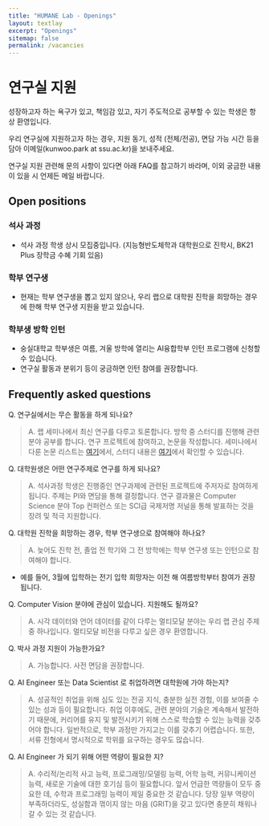 ```yaml
---
title: "HUMANE Lab - Openings"
layout: textlay
excerpt: "Openings"
sitemap: false
permalink: /vacancies
---
```


# 연구실 지원

성장하고자 하는 욕구가 있고, 책임감 있고, 자기 주도적으로 공부할 수 있는 학생은 항상 환영입니다. 

우리 연구실에 지원하고자 하는 경우, 지원 동기, 성적 (전체/전공), 면담 가능 시간 등을 담아 이메일(kunwoo.park at ssu.ac.kr)을 보내주세요.

연구실 지원 관련해 문의 사항이 있다면 아래 FAQ를 참고하기 바라며, 이외 궁금한 내용이 있을 시 언제든 메일 바랍니다.

## Open positions

### 석사 과정

- 석사 과정 학생 상시 모집중입니다. (지능형반도체학과 대학원으로 진학시, BK21 Plus 장학금 수혜 기회 있음)

### 학부 연구생

- 현재는 학부 연구생을 뽑고 있지 않으나, 우리 랩으로 대학원 진학을 희망하는 경우에 한해 학부 연구생 지원을 받고 있습니다.

### 학부생 방학 인턴

- 숭실대학교 학부생은 여름, 겨울 방학에 열리는 AI융합학부 인턴 프로그램에 신청할 수 있습니다.
- 연구실 활동과 분위기 등이 궁금하면 인턴 참여를 권장합니다.

## Frequently asked questions

Q. 연구실에서는 무슨 활동을 하게 되나요?
> A. 랩 세미나에서 최신 연구를 다루고 토론합니다. 방학 중 스터디를 진행해 관련 분야 공부를 합니다. 연구 프로젝트에 참여하고, 논문을 작성합니다.
> 세미나에서 다룬 논문 리스트는 [여기](https://github.com/ssu-humane/Seminar)에서, 스터디 내용은 [여기](https://github.com/ssu-humane/Study)에서 확인할 수 있습니다. 

Q. 대학원생은 어떤 연구주제로 연구를 하게 되나요?
> A. 석사과정 학생은 진행중인 연구과제에 관련된 프로젝트에 주저자로 참여하게 됩니다. 주제는 PI와 면담을 통해 결정합니다.
> 연구 결과물은 Computer Science 분야 Top 컨퍼런스 또는 SCI급 국제저명 저널을 통해 발표하는 것을 장려 및 적극 지원합니다.

Q. 대학원 진학을 희망하는 경우, 학부 연구생으로 참여해야 하나요?
> A. 늦어도 진학 전, 졸업 전 학기와 그 전 방학에는 학부 연구생 또는 인턴으로 참여해야 합니다.
- 예를 들어, 3월에 입학하는 전기 입학 희망자는 이전 해 여름방학부터 참여가 권장됩니다.

Q. Computer Vision 분야에 관심이 있습니다. 지원해도 될까요?
> A. 시각 데이터와 언어 데이터를 같이 다루는 멀티모달 분야는 우리 랩 관심 주제 중 하나입니다. 멀티모달 비전을 다루고 싶은 경우 환영합니다.

Q. 박사 과정 지원이 가능한가요?
> A. 가능합니다. 사전 면담을 권장합니다.

Q. AI Engineer 또는 Data Scientist 로 취업하려면 대학원에 가야 하는지?
> A. 성공적인 취업을 위해 심도 있는 전공 지식, 충분한 실전 경험, 이를 보여줄 수 있는 성과 등이 필요합니다.
> 취업 이후에도, 관련 분야의 기술은 계속해서 발전하기 때문에, 커리어를 유지 및 발전시키기 위해 스스로 학습할 수 있는 능력을 갖추어야 합니다.
> 일반적으로, 학부 과정만 가지고는 이를 갖추기 어렵습니다. 또한, 서류 전형에서 명시적으로 학위를 요구하는 경우도 많습니다.

Q. AI Engineer 가 되기 위해 어떤 역량이 필요한 지?
> A. 수리적/논리적 사고 능력, 프로그래밍/모델링 능력, 어학 능력, 커뮤니케이션 능력, 새로운 기술에 대한 호기심 등이 필요합니다.
> 앞서 언급한 역량들이 모두 중요한 데, 수학과 프로그래밍 능력이 제일 중요한 것 같습니다.
> 당장 일부 역량이 부족하더라도, 성실함과 꺾이지 않는 마음 (GRIT)을 갖고 있다면 충분히 채워나갈 수 있는 것 같습니다.
